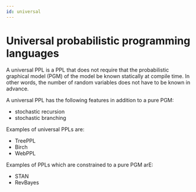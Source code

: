 ```yaml
---
id: universal
---
```


# Universal probabilistic programming languages

A universal PPL is a PPL that does not require that the probabilistic graphical model (PGM) of the model be known statically at compile time.
In other words, the number of random variables does not have to be known in advance.

A universal PPL has the following features in addition to a pure PGM:

  - stochastic recursion
  - stochastic branching

Examples of universal PPLs are:

  - TreePPL
  - Birch
  - WebPPL

Examples of PPLs which are constrained to a pure PGM arE:

  - STAN
  - RevBayes
